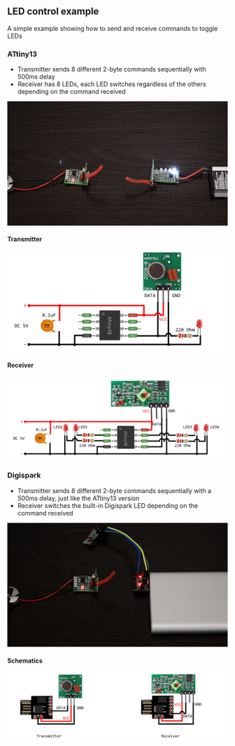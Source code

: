 ## LED control example

A simple example showing how to send and receive commands to toggle LEDs

### ATtiny13

+ Transmitter sends 8 different 2-byte commands sequentially with 500ms delay
+ Receiver has 8 LEDs, each LED switches regardless of the others depending on the command received

![AttinyLedControl](../../img/led-control-attiny.gif)

#### Transmitter

![AttinyLedControlTransmitter](../../img/led-control-attiny-transmitter.png)

#### Receiver

![AttinyLedControlReceiver](../../img/led-control-attiny-receiver.png)

### Digispark

+ Transmitter sends 8 different 2-byte commands sequentially with a 500ms delay, just like the ATtiny13 version
+ Receiver switches the built-in Digispark LED depending on the command received

![DigisparkLedControl](../../img/led-control-digispark.gif)

#### Schematics

![DigisparkLedControlSchematics](../../img/led-control-digispark.png)